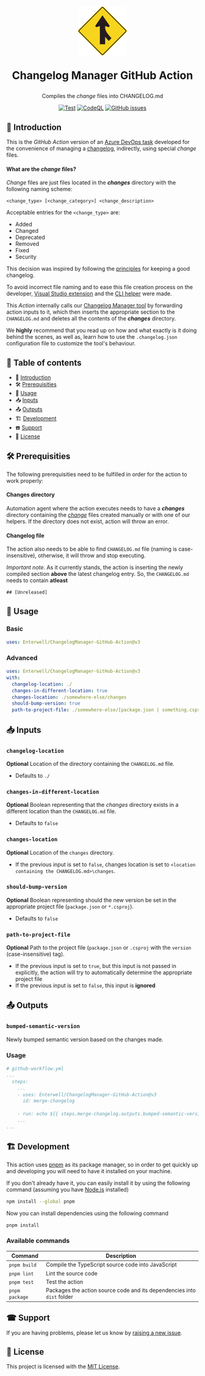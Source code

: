 <h1 align="center">
  <img width="128" height="128" src="docs/icon.svg" alt="logo" />

  Changelog Manager GitHub Action
</h1>

<div align="center">
  <p>Compiles the <i>change</i> files into CHANGELOG.md</p>
  <div>

  [![Test](https://github.com/Enterwell/ChangelogManager-GitHub-Action/actions/workflows/CI.yml/badge.svg)](https://github.com/Enterwell/ChangelogManager-GitHub-Action/actions/workflows/CI.yml)
  [![CodeQL](https://github.com/Enterwell/ChangelogManager-GitHub-Action/actions/workflows/codeql-anaysis.yml/badge.svg)](https://github.com/Enterwell/ChangelogManager-GitHub-Action/actions/workflows/codeql-anaysis.yml)
  [![GitHub issues](https://img.shields.io/github/issues/Enterwell/ChangelogManager-GitHub-Action?color=0088ff)](https://github.com/Enterwell/ChangelogManager-GitHub-Action/issues)

  </div>
</div>

## 🌱 Introduction
This is the *GitHub Action* version of an [Azure DevOps task](https://github.com/Enterwell/ChangelogManager/tree/main/Enterwell.CI.Changelog.DevOpsExtension) developed for the convenience of managing a [changelog](https://keepachangelog.com/en/1.1.0/), indirectly, using special *change* files.

#### What are the *change* files?

*Change* files are just files located in the ***changes*** directory with the following naming scheme:

```
<change_type> [<change_category>] <change_description>
```

Acceptable entries for the `<change_type>` are:

+ Added
+ Changed
+ Deprecated
+ Removed
+ Fixed
+ Security

This decision was inspired by following the [principles](https://keepachangelog.com/en/1.0.0/#how) for keeping a good changelog.

To avoid incorrect file naming and to ease this file creation process on the developer, [Visual Studio extension](https://github.com/Enterwell/ChangelogManager/tree/main/Enterwell.CI.Changelog.VSIX) and the [CLI helper](https://github.com/Enterwell/ChangelogManager/tree/main/Enterwell.CI.Changelog.CLI) were made.

This *Action* internally calls our [Changelog Manager tool](https://github.com/Enterwell/ChangelogManager/tree/main/Enterwell.CI.Changelog) by forwarding action inputs to it, which then inserts the appropriate section to the `CHANGELOG.md` and deletes all the contents of the ***changes*** directory.
 
We **highly** recommend that you read up on how and what exactly is it doing behind the scenes, as well as, learn how to use the `.changelog.json` configuration file to customize the tool's behaviour.

## 📖 Table of contents
+ 🌱 [Introduction](#-introduction)
+ 🛠️ [Prerequisities](#-prerequisities)
+ 📝 [Usage](#-usage)
+ 📥 [Inputs](#-inputs)
+ 📤 [Outputs](#-outputs)
+ 🏗 [Development](#-development)
+ ☎️ [Support](#-support)
+ 🪪 [License](#-license)

## 🛠 Prerequisities

The following prerequisities need to be fulfilled in order for the action to work properly:

#### Changes directory

Automation agent where the action executes needs to have a ***changes*** directory containing the [*change*](#what-are-the-change-files) files created manually or with one of our helpers. If the directory does not exist, action will throw an error.

#### Changelog file

The action also needs to be able to find `CHANGELOG.md` file (naming is case-insensitive), otherwise, it will throw and stop executing.

*Important note*. As it currently stands, the action is inserting the newly compiled section **above** the latest changelog entry. So, the `CHANGELOG.md` needs to contain **atleast**

```
## [Unreleased]
```

## 📝 Usage

### Basic
```yaml
uses: Enterwell/ChangelogManager-GitHub-Action@v3
```

### Advanced
```yaml
uses: Enterwell/ChangelogManager-GitHub-Action@v3
with:
  changelog-location: ./
  changes-in-different-location: true
  changes-location: ./somewhere-else/changes
  should-bump-version: true
  path-to-project-file: ./somewhere-else/[package.json | something.csproj]
```

## 📥 Inputs

### `changelog-location`
**Optional** Location of the directory containing the `CHANGELOG.md` file.
  + Defaults to `./`

### `changes-in-different-location`
**Optional** Boolean representing that the *changes* directory exists in a different location than the `CHANGELOG.md` file.
  + Defaults to `false`

### `changes-location`
**Optional** Location of the `changes` directory.
  + If the previous input is set to `false`, changes location is set to `<location containing the CHANGELOG.md>\changes`.

### `should-bump-version`
**Optional** Boolean representing should the new version be set in the appropriate project file (`package.json` or `*.csproj`).
  + Defaults to `false`

### `path-to-project-file`
**Optional** Path to the project file (`package.json` or `.csproj` with the `version` (case-insensitive) tag).
  + If the previous input is set to `true`, but this input is not passed in explicitly, the action will try to automatically determine the appropriate project file
  + If the previous input is set to `false`, this input is **ignored**

## 📤 Outputs

### `bumped-semantic-version`
Newly bumped semantic version based on the changes made.

### Usage

```yaml
# github-workflow.yml
...
  steps:
    ...
    - uses: Enterwell/ChangelogManager-GitHub-Action@v3
      id: merge-changelog

    - run: echo ${{ steps.merge-changelog.outputs.bumped-semantic-version }}
    ...
...
```

## 🏗 Development

This action uses [pnpm](https://pnpm.io/) as its package manager, so in order to get quickly up and developing you will need to have it installed on your machine.

If you don't already have it, you can easily install it by using the following command (assuming you have [Node.js](https://nodejs.org/en) installed)

```bash
npm install --global pnpm
```

Now you can install dependencies using the following command

```bash
pnpm install
```

### Available commands

| Command | Description |
| ----------- | ----------- |
| `pnpm build` | Compile the TypeScript source code into JavaScript |
| `pnpm lint`  | Lint the source code |
| `pnpm test` | Test the action |
| `pnpm package` | Packages the action source code and its dependencies into `dist` folder |

## ☎ Support

If you are having problems, please let us know by [raising a new issue](https://github.com/Enterwell/ChangelogManager-GitHub-Action/issues/new).

## 🪪 License

This project is licensed with the [MIT License](LICENSE).
